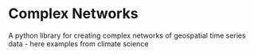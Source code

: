 # Complex Networks
A python library for creating complex networks of geospatial time series data - here examples from climate science

[](https://github.com/William-gregory/ComplexNetworks/blob/main/images/SST.png)
